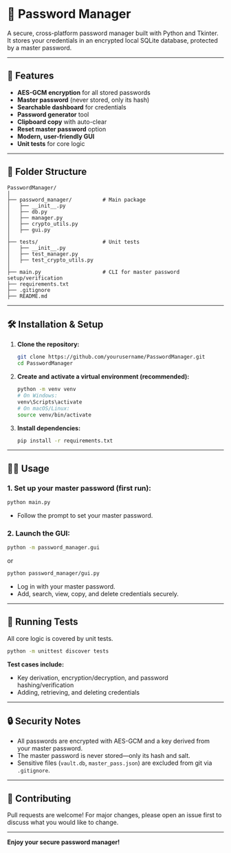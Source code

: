 # 🔐 Password Manager

A secure, cross-platform password manager built with Python and Tkinter.  
It stores your credentials in an encrypted local SQLite database, protected by a master password.

---

## 🚀 Features

- **AES-GCM encryption** for all stored passwords
- **Master password** (never stored, only its hash)
- **Searchable dashboard** for credentials
- **Password generator** tool
- **Clipboard copy** with auto-clear
- **Reset master password** option
- **Modern, user-friendly GUI**
- **Unit tests** for core logic

---

## 📁 Folder Structure

```
PasswordManager/
│
├── password_manager/          # Main package
│   ├── __init__.py
│   ├── db.py
│   ├── manager.py
│   ├── crypto_utils.py
│   ├── gui.py
│
├── tests/                     # Unit tests
│   ├── __init__.py
│   ├── test_manager.py
│   ├── test_crypto_utils.py
│
├── main.py                    # CLI for master password setup/verification
├── requirements.txt
├── .gitignore
├── README.md
```

---

## 🛠️ Installation & Setup

1. **Clone the repository:**
   ```sh
   git clone https://github.com/yourusername/PasswordManager.git
   cd PasswordManager
   ```

2. **Create and activate a virtual environment (recommended):**
   ```sh
   python -m venv venv
   # On Windows:
   venv\Scripts\activate
   # On macOS/Linux:
   source venv/bin/activate
   ```

3. **Install dependencies:**
   ```sh
   pip install -r requirements.txt
   ```

---

## 🏃‍♂️ Usage

### **1. Set up your master password (first run):**
```sh
python main.py
```
- Follow the prompt to set your master password.

### **2. Launch the GUI:**
```sh
python -m password_manager.gui
```
or
```sh
python password_manager/gui.py
```

- Log in with your master password.
- Add, search, view, copy, and delete credentials securely.

---

## 🧪 Running Tests

All core logic is covered by unit tests.

```sh
python -m unittest discover tests
```

**Test cases include:**
- Key derivation, encryption/decryption, and password hashing/verification
- Adding, retrieving, and deleting credentials

---

## 🔒 Security Notes

- All passwords are encrypted with AES-GCM and a key derived from your master password.
- The master password is never stored—only its hash and salt.
- Sensitive files (`vault.db`, `master_pass.json`) are excluded from git via `.gitignore`.

---

## 🤝 Contributing

Pull requests are welcome! For major changes, please open an issue first to discuss what you would like to change.

---

**Enjoy your secure password manager!**